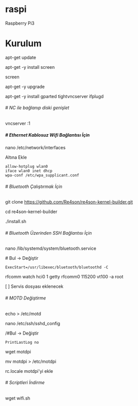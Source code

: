 # raspi
Raspberry Pi3

# Kurulum
apt-get update

apt-get -y install screen

screen

apt-get -y upgrade

apt-get -y install gparted tightvncserver ifplugd

###### # NC ile bağlanıp diski genişlet

vncserver :1

##### # Ethernet Kablosuz Wifi Bağlantısı İçin

nano /etc/network/interfaces

Altına Ekle

```
allow-hotplug wlan0
iface wlan0 inet dhcp
wpa-conf /etc/wpa_supplicant.conf
```

###### # Bluetooth Çalıştırmak İçin

git clone https://github.com/Re4son/re4son-kernel-builder.git

cd re4son-kernel-builder

./install.sh

###### # Bluetooth Üzerinden SSH Bağlantısı İçin

nano /lib/systemd/system/bluetooth.service

\# Bul -> Değiştir

```
ExecStart=/usr/libexec/bluetooth/bluetoothd -C
```
rfcomm watch hci0 1 getty rfcomm0 115200 vt100 -a root

[ ] Servis dosyası eklenecek

###### # MOTD Değiştirme

echo > /etc/motd





nano /etc/ssh/sshd_config

/#Bul -> Değiştir

```
PrintLastLog no
```

wget motdpi

mv motdpi > /etc/motdpi



rc.locale motdpi'yi ekle
 
###### # Scriptleri İndirme

wget wifi.sh


